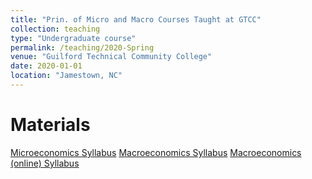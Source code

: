 ```yaml
---
title: "Prin. of Micro and Macro Courses Taught at GTCC"
collection: teaching
type: "Undergraduate course"
permalink: /teaching/2020-Spring
venue: "Guilford Technical Community College"
date: 2020-01-01
location: "Jamestown, NC"
---
```




Materials
======
[Microeconomics Syllabus](/files/2020SP_ECO_251_FJT01_Syllabus.pdf) 
[Macroeconomics Syllabus](/files/2020SP_ECO_252_Syllabus_FJT01_Updated.pdf) 
[Macroeconomics (online) Syllabus](/files/2020SU_ECO_252_Syllabus_Online.pdf) 
